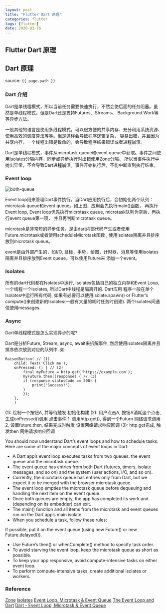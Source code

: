 ```yaml
---
layout: post
title: "Flutter Dart 原理"
categories: flutter
tags: [flutter]
date: 2020-03-16
---
```


## Flutter Dart 原理

## Dart 原理
source: `{{ page.path }}`

### Dart 介绍
Dart是单线程模式，所以当前任务需要快速执行，不然会使后面的任务阻塞。虽然是单线程模式，但是Dart还是支持Futures、Streams、
Background Work等等异步方法。

一般其他的语言是使用多线程模式，可以很方便的共享内存、充分利用系统资源、使用高效的调度算法等等。但是这样会导致程序逻辑复杂，
容易出错，并且因为共享内存，一个线程出错是致命的，会导致程序结果错误或者进程崩溃。

Dart是单线程模式，事件从microtask queue和event queue中获取。事件之间使用Isolates分隔内存，同步或异步执行时出错使用Zone分隔。
所以当事件执行中抛出异常，不会导致Dart进程崩溃。事件开始执行后，不能中断直到执行结束。

### Event loop
![both-queue](../assets/flutter/both-queues.png)

Event loop用来管理Dart事件执行。当Dart应用执行后，会初始化两个队列：microtask queue和event queue。如上图，应用会先执行main()函数，
再执行Event loop, Event loop优先执行microtask queue, microtask队列为空后，再执行event queue第一项， 并且再判断microtask queue。

microtask是非常短的异步任务，是由dart内部代码产生或者使用Future.microtask或者使用scheduleMicrotask函数
, 使用isolates隔离并且排序放到microtask queue。

event是由外部产生的，如I/O, 鼠标，手势，绘图，计时器，消息等使用isolates隔离并且排序放到Event queue。可以使用Future来
添加一个event。

### Isolates
所有的dart代码都在Isolates中运行, Isolates包括自己的独立内存和Event Loop, 一个线程一个Isolates, 所以Dart中线程是隔离开的. Dart应用
程序一般在单个Isolates中运行所有代码, 如果有必要可以使用Isolate.spawn() or Flutter’s compute()来创建新的Isolates(一般有大量的耗时任务时创建).
两个Isolates间通信使用messages.

### Async
Dart单线程模式是怎么实现异步的呢?

Dart是分析Future, Stream, async, await来拆解事件, 然后使用isolates隔离并且排序依次放到对应的队列中. 如:

    RaisedButton( // (1)
        child: Text('Click me'),
        onPressed: () { // (2)
            final myFuture = http.get('https://example.com');
            myFuture.then((response) { // (3)
            if (response.statusCode == 200) {
                print('Success!');
            }
            });
        },
        )

(1): 绘制一个按钮A, 并等待触发                                  初始化构建
(2): 用户点击A, 按钮A消耗这个点击, 生成onPressed()调用           点击事件
    1. 调用http.get(), 得到一个Futurn                          网络请求调用
    2. 设置future.then, 结果完成时触发                          设置网络请求响应回调
(3): http.get完成, 触发then                                    网络请求响应回调

You should now understand Dart’s event loops and how to schedule tasks. Here are some of the major concepts of event loops in Dart:

* A Dart app’s event loop executes tasks from two queues: the event queue and the microtask queue.
* The event queue has entries from both Dart (futures, timers, isolate messages, and so on) and the system (user actions, I/O, and so on).
* Currently, the microtask queue has entries only from Dart, but we expect it to be merged with the browser microtask queue.
* The event loop empties the microtask queue before dequeuing and handling the next item on the event queue.
* Once both queues are empty, the app has completed its work and (depending on its embedder) can exit.
* The main() function and all items from the microtask and event queues run on the Dart app’s main isolate.
* When you schedule a task, follow these rules:

If possible, put it on the event queue (using new Future() or new Future.delayed()).
* Use Future’s then() or whenComplete() method to specify task order.
* To avoid starving the event loop, keep the microtask queue as short as possible.
* To keep your app responsive, avoid compute-intensive tasks on either event loop.
* To perform compute-intensive tasks, create additional isolates or workers.


### Reference
[Zone](https://dart.dev/articles/archive/zones)
[Isolates](https://medium.com/dartlang/dart-asynchronous-programming-isolates-and-event-loops-bffc3e296a6a)
[Event Loop, Microtask & Event Queue](https://www.woolha.com/articles/dart-event-loop-microtask-event-queue)
[The Event Loop and Dart](https://web.archive.org/web/20170704074724/https://webdev.dartlang.org/articles/performance/event-loop)
[Dart - Event Loop, Microtask & Event Queue](https://www.woolha.com/articles/dart-event-loop-microtask-event-queue)
